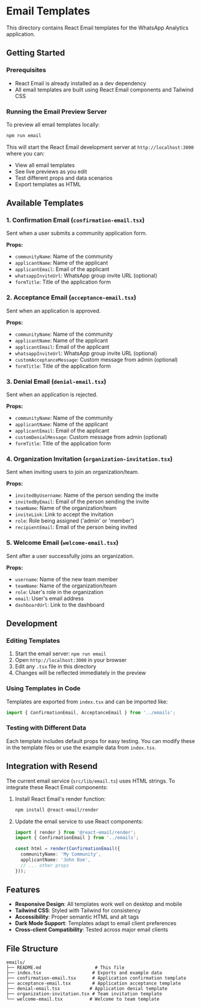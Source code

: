# Email Templates

This directory contains React Email templates for the WhatsApp Analytics application.

## Getting Started

### Prerequisites
- React Email is already installed as a dev dependency
- All email templates are built using React Email components and Tailwind CSS

### Running the Email Preview Server

To preview all email templates locally:

```bash
npm run email
```

This will start the React Email development server at `http://localhost:3000` where you can:
- View all email templates
- See live previews as you edit
- Test different props and data scenarios
- Export templates as HTML

## Available Templates

### 1. Confirmation Email (`confirmation-email.tsx`)
Sent when a user submits a community application form.

**Props:**
- `communityName`: Name of the community
- `applicantName`: Name of the applicant
- `applicantEmail`: Email of the applicant
- `whatsappInviteUrl`: WhatsApp group invite URL (optional)
- `formTitle`: Title of the application form

### 2. Acceptance Email (`acceptance-email.tsx`)
Sent when an application is approved.

**Props:**
- `communityName`: Name of the community
- `applicantName`: Name of the applicant
- `applicantEmail`: Email of the applicant
- `whatsappInviteUrl`: WhatsApp group invite URL (optional)
- `customAcceptanceMessage`: Custom message from admin (optional)
- `formTitle`: Title of the application form

### 3. Denial Email (`denial-email.tsx`)
Sent when an application is rejected.

**Props:**
- `communityName`: Name of the community
- `applicantName`: Name of the applicant
- `applicantEmail`: Email of the applicant
- `customDenialMessage`: Custom message from admin (optional)
- `formTitle`: Title of the application form

### 4. Organization Invitation (`organization-invitation.tsx`)
Sent when inviting users to join an organization/team.

**Props:**
- `invitedByUsername`: Name of the person sending the invite
- `invitedByEmail`: Email of the person sending the invite
- `teamName`: Name of the organization/team
- `inviteLink`: Link to accept the invitation
- `role`: Role being assigned ('admin' or 'member')
- `recipientEmail`: Email of the person being invited

### 5. Welcome Email (`welcome-email.tsx`)
Sent after a user successfully joins an organization.

**Props:**
- `username`: Name of the new team member
- `teamName`: Name of the organization/team
- `role`: User's role in the organization
- `email`: User's email address
- `dashboardUrl`: Link to the dashboard

## Development

### Editing Templates
1. Start the email server: `npm run email`
2. Open `http://localhost:3000` in your browser
3. Edit any `.tsx` file in this directory
4. Changes will be reflected immediately in the preview

### Using Templates in Code
Templates are exported from `index.tsx` and can be imported like:

```typescript
import { ConfirmationEmail, AcceptanceEmail } from '../emails';
```

### Testing with Different Data
Each template includes default props for easy testing. You can modify these in the template files or use the example data from `index.tsx`.

## Integration with Resend

The current email service (`src/lib/email.ts`) uses HTML strings. To integrate these React Email components:

1. Install React Email's render function:
   ```bash
   npm install @react-email/render
   ```

2. Update the email service to use React components:
   ```typescript
   import { render } from '@react-email/render';
   import { ConfirmationEmail } from '../emails';
   
   const html = render(ConfirmationEmail({ 
     communityName: 'My Community',
     applicantName: 'John Doe',
     // ... other props
   }));
   ```

## Features

- **Responsive Design**: All templates work well on desktop and mobile
- **Tailwind CSS**: Styled with Tailwind for consistency
- **Accessibility**: Proper semantic HTML and alt tags
- **Dark Mode Support**: Templates adapt to email client preferences
- **Cross-client Compatibility**: Tested across major email clients

## File Structure

```
emails/
├── README.md                    # This file
├── index.tsx                   # Exports and example data
├── confirmation-email.tsx      # Application confirmation template
├── acceptance-email.tsx        # Application acceptance template
├── denial-email.tsx           # Application denial template
├── organization-invitation.tsx # Team invitation template
└── welcome-email.tsx          # Welcome to team template
```